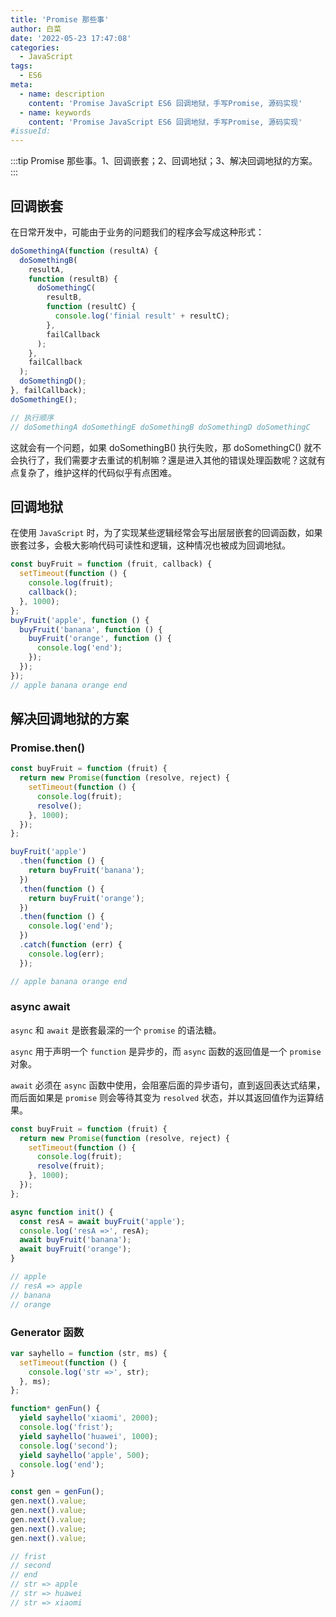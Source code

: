 ```yaml
---
title: 'Promise 那些事'
author: 白菜
date: '2022-05-23 17:47:08'
categories:
  - JavaScript
tags:
  - ES6
meta:
  - name: description
    content: 'Promise JavaScript ES6 回调地狱，手写Promise, 源码实现'
  - name: keywords
    content: 'Promise JavaScript ES6 回调地狱，手写Promise, 源码实现'
#issueId:
---
```


:::tip
Promise 那些事。1、回调嵌套；2、回调地狱；3、解决回调地狱的方案。
:::

<!-- more -->

## 回调嵌套

在日常开发中，可能由于业务的问题我们的程序会写成这种形式：

```javascript
doSomethingA(function (resultA) {
  doSomethingB(
    resultA,
    function (resultB) {
      doSomethingC(
        resultB,
        function (resultC) {
          console.log('finial result' + resultC);
        },
        failCallback
      );
    },
    failCallback
  );
  doSomethingD();
}, failCallback);
doSomethingE();

// 执行顺序
// doSomethingA doSomethingE doSomethingB doSomethingD doSomethingC
```

这就会有一个问题，如果 doSomethingB() 执行失败，那 doSomethingC() 就不会执行了，我们需要才去重试的机制嘛？還是进入其他的错误处理函数呢？这就有点复杂了，维护这样的代码似乎有点困难。

## 回调地狱

在使用 `JavaScript` 时，为了实现某些逻辑经常会写出层层嵌套的回调函数，如果嵌套过多，会极大影响代码可读性和逻辑，这种情况也被成为回调地狱。

```javascript
const buyFruit = function (fruit, callback) {
  setTimeout(function () {
    console.log(fruit);
    callback();
  }, 1000);
};
buyFruit('apple', function () {
  buyFruit('banana', function () {
    buyFruit('orange', function () {
      console.log('end');
    });
  });
});
// apple banana orange end
```

## 解决回调地狱的方案

### Promise.then()

```javascript
const buyFruit = function (fruit) {
  return new Promise(function (resolve, reject) {
    setTimeout(function () {
      console.log(fruit);
      resolve();
    }, 1000);
  });
};

buyFruit('apple')
  .then(function () {
    return buyFruit('banana');
  })
  .then(function () {
    return buyFruit('orange');
  })
  .then(function () {
    console.log('end');
  })
  .catch(function (err) {
    console.log(err);
  });

// apple banana orange end
```

### async await

`async` 和 `await` 是嵌套最深的一个 `promise` 的语法糖。

`async` 用于声明一个 `function` 是异步的，而 `async` 函数的返回值是一个 `promise` 对象。

`await` 必须在 `async` 函数中使用，会阻塞后面的异步语句，直到返回表达式结果，而后面如果是 `promise` 则会等待其变为 `resolved` 状态，并以其返回值作为运算结果。

```javascript
const buyFruit = function (fruit) {
  return new Promise(function (resolve, reject) {
    setTimeout(function () {
      console.log(fruit);
      resolve(fruit);
    }, 1000);
  });
};

async function init() {
  const resA = await buyFruit('apple');
  console.log('resA =>', resA);
  await buyFruit('banana');
  await buyFruit('orange');
}

// apple
// resA => apple
// banana
// orange
```

### Generator 函数

```javascript
var sayhello = function (str, ms) {
  setTimeout(function () {
    console.log('str =>', str);
  }, ms);
};

function* genFun() {
  yield sayhello('xiaomi', 2000);
  console.log('frist');
  yield sayhello('huawei', 1000);
  console.log('second');
  yield sayhello('apple', 500);
  console.log('end');
}

const gen = genFun();
gen.next().value;
gen.next().value;
gen.next().value;
gen.next().value;
gen.next().value;

// frist
// second
// end
// str => apple
// str => huawei
// str => xiaomi
```
